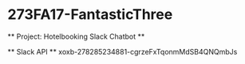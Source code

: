 # 273FA17-FantasticThree


** Project: Hotelbooking Slack Chatbot **

** Slack API **
xoxb-278285234881-cgrzeFxTqonmMdSB4QNQmbJs



